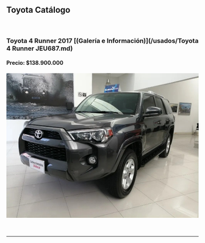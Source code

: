 ## Toyota Catálogo

<p>&nbsp;</p>

### Toyota 4 Runner 2017 [(Galería e Información)](/usados/Toyota 4 Runner JEU687.md)
#### Precio: $138.900.000

<img src="/usados/images/Toyota 4 Runner JEU687.jpg?raw=true"/>
<p>&nbsp;</p>

---